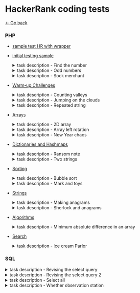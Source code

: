 # HackerRank coding tests

[<- Go back](../README.md)


### PHP

- [sample test HR with wrapper](php/sample.php)

- [initial testing sample](php/initial-testing.php)

    <details><summary>task description - Find the number</summary>
    <img src="screenshots/tests-sample-questions-find-th-number-2019-03-11-15_44_38.png" alt="Find the number" width=100%> 
    </details>
    
    <details><summary>task description - Odd numbers</summary>
    <img src="screenshots/tests-sample-questions-odd-numbers-2019-03-11-15_50_37.png" alt="Odd numbers" width=100%> 
    </details>
    
    <details><summary>task description - Sock merchant</summary>
    <img src="screenshots/challenges-sock-merchant-problem-2019-03-11-16_11_22.png" alt="Sock merchant" width=100%> 
    </details>

- [Warm-up Challenges](php/warm-up-challenges.php)

    <details><summary>task description - Counting valleys</summary>
    <img src="screenshots/challenges-counting-valleys-problem-2019-03-11-16_34_04.png" alt="Counting valleys" width=100%> 
    </details>

    <details><summary>task description - Jumping on the clouds</summary>
    <img src="screenshots/challenges-jumping-on-the-clouds-problem-2019-03-11-18_09_47.png" alt="Jumping on the clouds" width=100%> 
    </details>

    <details><summary>task description - Repeated string</summary>
    <img src="screenshots/challenges-repeated-string-problem-2019-03-11-18_44_42.png" alt="Repeated string" width=100%> 
    </details>
    
- [Arrays](php/arrays.php)

    <details><summary>task description - 2D array</summary>
    <img src="screenshots/challenges-2d-array-problem-2019-03-11-22_56_30.png" alt="2D array" width=100%> 
    </details>
    
    <details><summary>task description - Array left rotation</summary>
    <img src="screenshots/challenges-ctci-array-left-rotation-problem-2019-03-11-23_36_38.png" alt="Array left rotation" width=100%> 
    </details>

    <details><summary>task description - New Year chaos</summary>
    <img src="screenshots/challenges-new-year-chaos-problem-2019-03-12-10_19_01.png" alt="New Year chaos" width=100%> 
    </details>

- [Dictionaries and Hashmaps](php/dictionaries-and-hashmaps.php)

    <details><summary>task description - Ransom note</summary>
    <img src="screenshots/challenges-ctci-ransom-note-problem-2019-03-12-22_50_57.png" alt="Ransom note" width=100%> 
    </details>
    
    <details><summary>task description - Two strings</summary>
    <img src="screenshots/challenges-two-strings-problem-2019-03-12-22_56_32.png" alt="Two strings" width=100%> 
    </details>

- [Sorting](php/sorting.php)

    <details><summary>task description - Bubble sort</summary>
    <img src="screenshots/challenges-ctci-bubble-sort-problem-2019-03-13-01_08_34.png" alt="Bubble sort" width=100%> 
    </details>
    
    <details><summary>task description - Mark and toys</summary>
    <img src="screenshots/challenges-mark-and-toys-problem-2019-03-13-01_13_08.png" alt="Mark and toys" width=100%> 
    </details>

- [Strings](php/strings.php)

    <details><summary>task description - Making anagrams</summary>
    <img src="screenshots/challenges-ctci-making-anagrams-problem-2019-03-14-08_49_53.png" alt="Making anagrams" width=100%> 
    </details>
    
    <details><summary>task description - Sherlock and anagrams</summary>
    <img src="screenshots/challenges-sherlock-and-anagrams-problem-2019-03-14-13_49_07.png" alt="Sherlock and anagrams" width=100%> 
    </details>

- [Algorithms](php/algorithms.php)

    <details><summary>task description - Minimum absolute difference in an array</summary>
    <img src="screenshots/challenges-minimum-absolute-difference-in-an-array-problem-2019-03-14-09_15_45.png" alt="Minimum absolute difference in an array" width=100%> 
    </details>

- [Search](php/search.php)

    <details><summary>task description - Ice cream Parlor</summary>
    <img src="screenshots/challenges-ctci-ice-cream-parlor-problem-2019-03-14-11_24_26.png" alt="Ice cream Parlor" width=100%> 
    </details>


### SQL

<details><summary>task description - Revising the select query</summary>
<img src="screenshots/challenges-revising-the-select-query-problem-2019-03-14-13_06_51.png" alt="Revising the select query" width=100%> 
</details>

<details><summary>task description - Revising the select query 2</summary>
<img src="screenshots/challenges-revising-the-select-query-2-problem-2019-03-14-13_08_07.png" alt="Revising the select query 2" width=100%> 
</details>

<details><summary>task description - Select all</summary>
<img src="screenshots/challenges-select-all-sql-problem-2019-03-14-13_08_45.png" alt="Select all" width=100%> 
</details>

<details><summary>task description - Whether observation station</summary>
<img src="screenshots/challenges-weather-observation-station-3-problem-2019-03-14-13_17_37.png" alt="Whether observation station" width=100%> 
</details>
